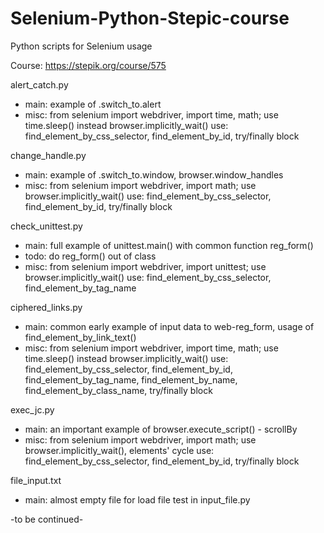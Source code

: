 # Selenium-Python-Stepic-course
Python scripts for Selenium usage

Course: https://stepik.org/course/575


alert_catch.py
- main: example of .switch_to.alert
- misc: from selenium import webdriver, import time, math; use time.sleep() instead browser.implicitly_wait()
      use: find_element_by_css_selector, find_element_by_id, try/finally block

change_handle.py
- main: example of .switch_to.window, browser.window_handles
- misc: from selenium import webdriver, import math; use browser.implicitly_wait()
      use: find_element_by_css_selector, find_element_by_id, try/finally block

check_unittest.py
- main: full example of unittest.main() with common function reg_form()
- todo: do reg_form() out of class
- misc: from selenium import webdriver, import unittest; use browser.implicitly_wait()
      use: find_element_by_css_selector, find_element_by_tag_name

ciphered_links.py
- main: common early example of input data to web-reg_form, usage of find_element_by_link_text()
- misc: from selenium import webdriver, import time, math; use time.sleep() instead browser.implicitly_wait()
      use: find_element_by_css_selector, find_element_by_id, find_element_by_tag_name,
      find_element_by_name, find_element_by_class_name, try/finally block

exec_jc.py
- main: an important example of browser.execute_script() - scrollBy
- misc: from selenium import webdriver, import math; use browser.implicitly_wait(), elements' cycle
      use: find_element_by_css_selector, find_element_by_id, try/finally block

file_input.txt
- main: almost empty file for load file test in input_file.py

-to be continued-
